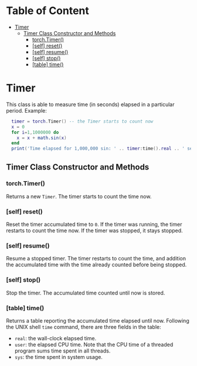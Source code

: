 <!-- START doctoc generated TOC please keep comment here to allow auto update -->
<!-- DON'T EDIT THIS SECTION, INSTEAD RE-RUN doctoc TO UPDATE -->
# Table of Content

- [Timer](#timer)
  - [Timer Class Constructor and Methods](#timer-class-constructor-and-methods)
    - [torch.Timer()](#torchtimer)
    - [[self] reset()](#self-reset)
    - [[self] resume()](#self-resume)
    - [[self] stop()](#self-stop)
    - [[table] time()](#table-time)

<!-- END doctoc generated TOC please keep comment here to allow auto update -->

<a name="torch.Timer.dok"></a>
# Timer #

This class is able to measure time (in seconds) elapsed in a particular period. Example:
```lua
  timer = torch.Timer() -- the Timer starts to count now
  x = 0
  for i=1,1000000 do
    x = x + math.sin(x)
  end
  print('Time elapsed for 1,000,000 sin: ' .. timer:time().real .. ' seconds')
```

<a name="torch.Timer"></a>
## Timer Class Constructor and Methods ##

<a name="torch.Timer"></a>
### torch.Timer() ###

Returns a new `Timer`. The timer starts to count the time now.

<a name="torch.Timer.reset"></a>
### [self] reset() ###

Reset the timer accumulated time to `0`. If the timer was running, the timer
restarts to count the time now. If the timer was stopped, it stays stopped.

<a name="torch.Timer.resume"></a>
### [self] resume() ###

Resume a stopped timer. The timer restarts to count the time, and addition
the accumulated time with the time already counted before being stopped.

<a name="torch.Timer.stop"></a>
### [self] stop() ###

Stop the timer. The accumulated time counted until now is stored.

<a name="torch.Timer.time"></a>
### [table] time() ###

Returns a table reporting the accumulated time elapsed until now. Following the UNIX shell `time` command,
there are three fields in the table:
  * `real`: the wall-clock elapsed time.
  * `user`: the elapsed CPU time. Note that the CPU time of a threaded program sums time spent in all threads.
  * `sys`: the time spent in system usage.

